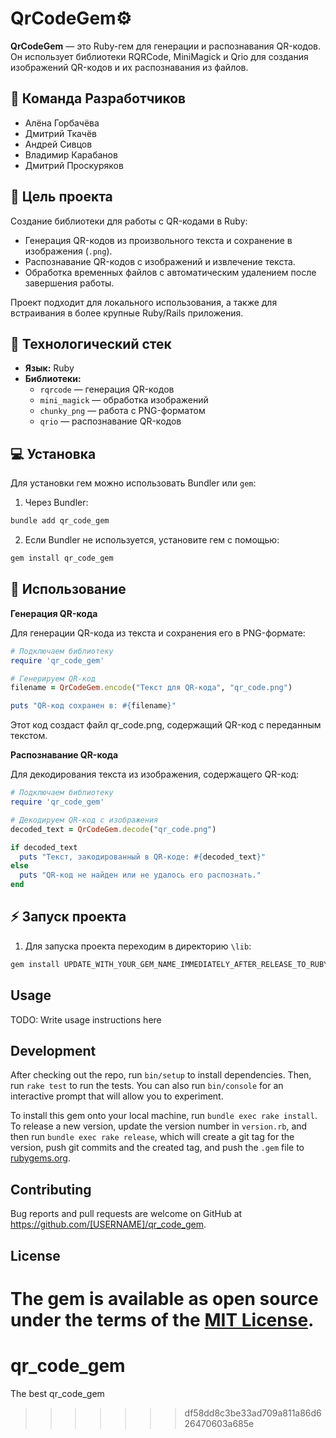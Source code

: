 
# QrCodeGem⚙️

**QrCodeGem** — это Ruby-гем для генерации и распознавания QR-кодов. Он использует библиотеки RQRCode, MiniMagick и Qrio для создания изображений QR-кодов и их распознавания из файлов.


## 👥 Команда Разработчиков

- Алёна Горбачёва 
- Дмитрий Ткачёв
- Андрей Сивцов
- Владимир Карабанов
- Дмитрий Проскуряков

## 🎯 Цель проекта

Создание библиотеки для работы с QR-кодами в Ruby:

- Генерация QR-кодов из произвольного текста и сохранение в изображения (`.png`).
- Распознавание QR-кодов с изображений и извлечение текста.
- Обработка временных файлов с автоматическим удалением после завершения работы.

Проект подходит для локального использования, а также для встраивания в более крупные Ruby/Rails приложения.


## 🧱 Технологический стек

- **Язык:** Ruby
- **Библиотеки:**
  - `rqrcode` — генерация QR-кодов
  - `mini_magick` — обработка изображений
  - `chunky_png` — работа с PNG-форматом
  - `qrio` — распознавание QR-кодов

## 💻 Установка

Для установки гем можно использовать Bundler или `gem`:

1. Через Bundler:

```bash
bundle add qr_code_gem
```
2. Если Bundler не используется, установите гем с помощью:

```bash
gem install qr_code_gem
```

## 🚀 Использование

**Генерация QR-кода**

Для генерации QR-кода из текста и сохранения его в PNG-формате:

```ruby
# Подключаем библиотеку
require 'qr_code_gem'

# Генерируем QR-код
filename = QrCodeGem.encode("Текст для QR-кода", "qr_code.png")

puts "QR-код сохранен в: #{filename}"
```
Этот код создаст файл qr_code.png, содержащий QR-код с переданным текстом.

**Распознавание QR-кода**

Для декодирования текста из изображения, содержащего QR-код:

```ruby
# Подключаем библиотеку
require 'qr_code_gem'

# Декодируем QR-код с изображения
decoded_text = QrCodeGem.decode("qr_code.png")

if decoded_text
  puts "Текст, закодированный в QR-коде: #{decoded_text}"
else
  puts "QR-код не найден или не удалось его распознать."
end
```

## ⚡️ Запуск проекта

1. Для запуска проекта переходим в директорию `\lib`:

```bash
gem install UPDATE_WITH_YOUR_GEM_NAME_IMMEDIATELY_AFTER_RELEASE_TO_RUBYGEMS_ORG
```

## Usage

TODO: Write usage instructions here

## Development

After checking out the repo, run `bin/setup` to install dependencies. Then, run `rake test` to run the tests. You can also run `bin/console` for an interactive prompt that will allow you to experiment.

To install this gem onto your local machine, run `bundle exec rake install`. To release a new version, update the version number in `version.rb`, and then run `bundle exec rake release`, which will create a git tag for the version, push git commits and the created tag, and push the `.gem` file to [rubygems.org](https://rubygems.org).

## Contributing

Bug reports and pull requests are welcome on GitHub at https://github.com/[USERNAME]/qr_code_gem.

## License

The gem is available as open source under the terms of the [MIT License](https://opensource.org/licenses/MIT).
=======
# qr_code_gem
The best qr_code_gem
>>>>>>> df58dd8c3be33ad709a811a86d626470603a685e
